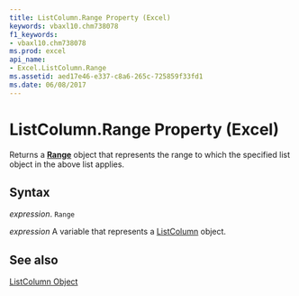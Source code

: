 ```yaml
---
title: ListColumn.Range Property (Excel)
keywords: vbaxl10.chm738078
f1_keywords:
- vbaxl10.chm738078
ms.prod: excel
api_name:
- Excel.ListColumn.Range
ms.assetid: aed17e46-e337-c8a6-265c-725859f33fd1
ms.date: 06/08/2017
---
```



# ListColumn.Range Property (Excel)

Returns a  **[Range](Excel.Range(object).md)** object that represents the range to which the specified list object in the above list applies.


## Syntax

 _expression_. `Range`

 _expression_ A variable that represents a [ListColumn](Excel.ListColumn.md) object.


## See also


[ListColumn Object](Excel.ListColumn.md)

